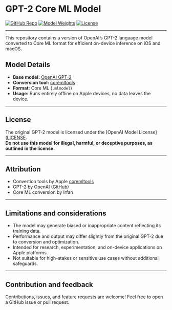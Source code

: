 # GPT-2 Core ML Model

[![GitHub Repo](https://img.shields.io/badge/GitHub-Repo-181717?style=for-the-badge&logo=github)](https://github.com/IrfanUruchi/GPT2_CoreML)
[![Model Weights](https://img.shields.io/badge/🤗-Model_Weights-FFD21F?style=for-the-badge)](https://huggingface.co/Irfanuruchi/GPT-2_Core_ML)
[![License](https://img.shields.io/badge/License-OpenAI_Model_License-blue.svg?style=for-the-badge)](https://github.com/openai/gpt-2/blob/master/LICENSE)

---

This repository contains a version of OpenAI’s GPT-2 language model converted to Core ML format for efficient on-device inference on iOS and macOS.

## Model Details

- **Base model:** [OpenAI GPT-2](https://github.com/openai/gpt-2)
- **Conversion tool:** [coremltools](https://github.com/apple/coremltools)
- **Format:** Core ML (`.mlmodel`)
- **Usage:** Runs entirely offline on Apple devices, no data leaves the device.

---

## License

The original GPT-2 model is licensed under the [OpenAI Model License]([LICENSE]((https://github.com/openai/gpt-2/blob/master/LICENSE)).  
**Do not use this model for illegal, harmful, or deceptive purposes, as outlined in the license.**

---

## Attribution

- Convertion tools by Apple [coremltools](https://github.com/apple/coremltools)
- GPT-2 by OpenAI ([GitHub](https://github.com/openai/gpt-2))
- Core ML conversion by Irfan

---

## Limitations and considerations

- The model may generate biased or inappropriate content reflecting its training data.
- Performance and output may differ slightly from the original GPT-2 due to conversion and optimization.
- Intended for research, experimentation, and on-device applications on Apple platforms.
- Not suitable for high-stakes or sensitive use cases without additional safeguards.

---

## Contribution and feedback

Contributions, issues, and feature requests are welcome! Feel free to open a GitHub issue or pull request.
